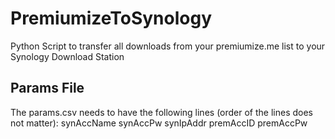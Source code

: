 # PremiumizeToSynology
Python Script to transfer all downloads from your premiumize.me list to your Synology Download Station

## Params File
The params.csv needs to have the following lines (order of the lines does not matter):
synAccName
synAccPw
synIpAddr
premAccID
premAccPw